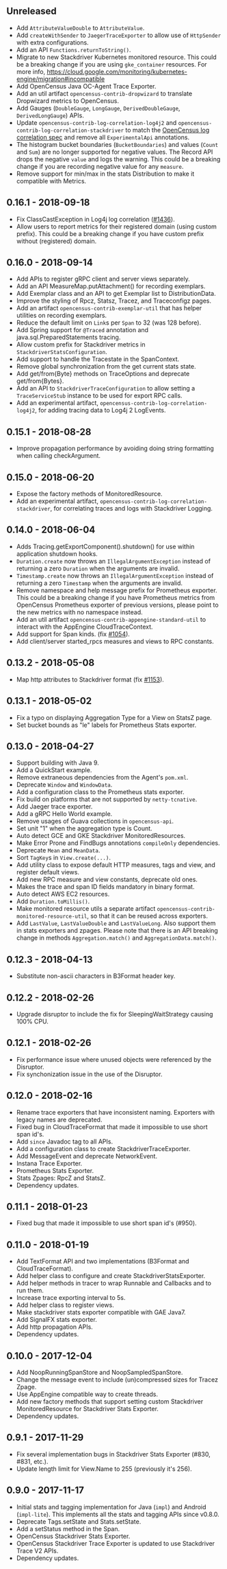 ## Unreleased
- Add `AttributeValueDouble` to `AttributeValue`.
- Add `createWithSender` to `JaegerTraceExporter` to allow use of `HttpSender`
  with extra configurations.
- Add an API `Functions.returnToString()`.
- Migrate to new Stackdriver Kubernetes monitored resource. This could be a breaking change
  if you are using `gke_container` resources. For more info,
  https://cloud.google.com/monitoring/kubernetes-engine/migration#incompatible
- Add OpenCensus Java OC-Agent Trace Exporter.
- Add an util artifact `opencensus-contrib-dropwizard` to translate Dropwizard metrics to
  OpenCensus.
- Add Gauges (`DoubleGauge`, `LongGauge`, `DerivedDoubleGauge`, `DerivedLongGauge`) APIs.
- Update `opencensus-contrib-log-correlation-log4j2` and
  `opencensus-contrib-log-correlation-stackdriver` to match the
  [OpenCensus log correlation spec](https://github.com/census-instrumentation/opencensus-specs/blob/master/trace/LogCorrelation.md)
  and remove all `ExperimentalApi` annotations.
- The histogram bucket boundaries (`BucketBoundaries`) and values (`Count` and `Sum`) are no longer
  supported for negative values. The Record API drops the negative `value` and logs the warning.
  This could be a breaking change if you are recording negative value for any `measure`.
- Remove support for min/max in the stats Distribution to make it compatible with Metrics.

## 0.16.1 - 2018-09-18
- Fix ClassCastException in Log4j log correlation
  ([#1436](https://github.com/census-instrumentation/opencensus-java/issues/1436)).
- Allow users to report metrics for their registered domain (using custom prefix). This could be a
  breaking change if you have custom prefix without (registered) domain.

## 0.16.0 - 2018-09-14
- Add APIs to register gRPC client and server views separately.
- Add an API MeasureMap.putAttachment() for recording exemplars.
- Add Exemplar class and an API to get Exemplar list to DistributionData.
- Improve the styling of Rpcz, Statsz, Tracez, and Traceconfigz pages.
- Add an artifact `opencensus-contrib-exemplar-util` that has helper utilities 
  on recording exemplars.
- Reduce the default limit on `Link`s per `Span` to 32 (was 128 before).
- Add Spring support for `@Traced` annotation and java.sql.PreparedStatements 
  tracing.
- Allow custom prefix for Stackdriver metrics in `StackdriverStatsConfiguration`.
- Add support to handle the Tracestate in the SpanContext.
- Remove global synchronization from the get current stats state.
- Add get/from{Byte} methods on TraceOptions and deprecate get/from{Bytes}.
- Add an API to `StackdriverTraceConfiguration` to allow setting a
  `TraceServiceStub` instance to be used for export RPC calls.
- Add an experimental artifact, `opencensus-contrib-log-correlation-log4j2`, for
  adding tracing data to Log4j 2 LogEvents.

## 0.15.1 - 2018-08-28
- Improve propagation performance by avoiding doing string formatting when calling checkArgument.

## 0.15.0 - 2018-06-20
- Expose the factory methods of MonitoredResource.
- Add an experimental artifact, `opencensus-contrib-log-correlation-stackdriver`, for
  correlating traces and logs with Stackdriver Logging.

## 0.14.0 - 2018-06-04
- Adds Tracing.getExportComponent().shutdown() for use within application shutdown hooks.
- `Duration.create` now throws an `IllegalArgumentException` instead of
  returning a zero `Duration` when the arguments are invalid.
- `Timestamp.create` now throws an `IllegalArgumentException` instead of
  returning a zero `Timestamp` when the arguments are invalid.
- Remove namespace and help message prefix for Prometheus exporter. This could be
  a breaking change if you have Prometheus metrics from OpenCensus Prometheus exporter
  of previous versions, please point to the new metrics with no namespace instead.
- Add an util artifact `opencensus-contrib-appengine-standard-util` to interact with the AppEngine
  CloudTraceContext.
- Add support for Span kinds. (fix [#1054](https://github.com/census-instrumentation/opencensus-java/issues/1054)).
- Add client/server started_rpcs measures and views to RPC constants.

## 0.13.2 - 2018-05-08
- Map http attributes to Stackdriver format (fix [#1153](https://github.com/census-instrumentation/opencensus-java/issues/1153)).

## 0.13.1 - 2018-05-02
- Fix a typo on displaying Aggregation Type for a View on StatsZ page.
- Set bucket bounds as "le" labels for Prometheus Stats exporter.

## 0.13.0 - 2018-04-27
- Support building with Java 9.
- Add a QuickStart example.
- Remove extraneous dependencies from the Agent's `pom.xml`.
- Deprecate `Window` and `WindowData`.
- Add a configuration class to the Prometheus stats exporter.
- Fix build on platforms that are not supported by `netty-tcnative`.
- Add Jaeger trace exporter.
- Add a gRPC Hello World example.
- Remove usages of Guava collections in `opencensus-api`.
- Set unit "1" when the aggregation type is Count.
- Auto detect GCE and GKE Stackdriver MonitoredResources.
- Make Error Prone and FindBugs annotations `compileOnly` dependencies.
- Deprecate `Mean` and `MeanData`.
- Sort `TagKey`s in `View.create(...)`.
- Add utility class to expose default HTTP measures, tags and view, and register
  default views.
- Add new RPC measure and view constants, deprecate old ones.
- Makes the trace and span ID fields mandatory in binary format.
- Auto detect AWS EC2 resources.
- Add `Duration.toMillis()`.
- Make monitored resource utils a separate artifact `opencensus-contrib-monitored-resource-util`,
  so that it can be reused across exporters.
- Add `LastValue`, `LastValueDouble` and `LastValueLong`. Also support them in 
  stats exporters and zpages. Please note that there is an API breaking change
  in methods `Aggregation.match()` and `AggregationData.match()`.

## 0.12.3 - 2018-04-13
- Substitute non-ascii characters in B3Format header key.

## 0.12.2 - 2018-02-26
- Upgrade disruptor to include the fix for SleepingWaitStrategy causing 100%
  CPU.

## 0.12.1 - 2018-02-26
- Fix performance issue where unused objects were referenced by the Disruptor.
- Fix synchonization issue in the use of the Disruptor.

## 0.12.0 - 2018-02-16
- Rename trace exporters that have inconsistent naming. Exporters with legacy
  names are deprecated.
- Fixed bug in CloudTraceFormat that made it impossible to use short span id's.
- Add `since` Javadoc tag to all APIs.
- Add a configuration class to create StackdriverTraceExporter.
- Add MessageEvent and deprecate NetworkEvent.
- Instana Trace Exporter.
- Prometheus Stats Exporter.
- Stats Zpages: RpcZ and StatsZ.
- Dependency updates.

## 0.11.1 - 2018-01-23
- Fixed bug that made it impossible to use short span id's (#950).

## 0.11.0 - 2018-01-19
- Add TextFormat API and two implementations (B3Format and CloudTraceFormat).
- Add helper class to configure and create StackdriverStatsExporter.
- Add helper methods in tracer to wrap Runnable and Callbacks and to run them.
- Increase trace exporting interval to 5s.
- Add helper class to register views.
- Make stackdriver stats exporter compatible with GAE Java7.
- Add SignalFX stats exporter.
- Add http propagation APIs.
- Dependency updates.

## 0.10.0 - 2017-12-04
- Add NoopRunningSpanStore and NoopSampledSpanStore.
- Change the message event to include (un)compressed sizes for Tracez Zpage.
- Use AppEngine compatible way to create threads.
- Add new factory methods that support setting custom Stackdriver
  MonitoredResource for Stackdriver Stats Exporter.
- Dependency updates.

## 0.9.1 - 2017-11-29
- Fix several implementation bugs in Stackdriver Stats Exporter (#830, #831,
  etc.).
- Update length limit for View.Name to 255 (previously it's 256).

## 0.9.0 - 2017-11-17
- Initial stats and tagging implementation for Java (`impl`) and Android
  (`impl-lite`). This implements all the stats and tagging APIs since v0.8.0.
- Deprecate Tags.setState and Stats.setState.
- Add a setStatus method in the Span.
- OpenCensus Stackdriver Stats Exporter.
- OpenCensus Stackdriver Trace Exporter is updated to use Stackdriver Trace V2
  APIs.
- Dependency updates.
